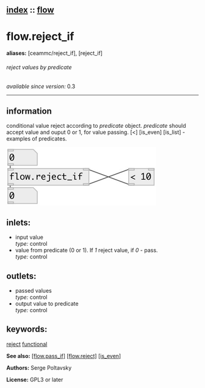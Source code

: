 [index](index.html) :: [flow](category_flow.html)
---

# flow.reject_if
**aliases:** [ceammc/reject_if], [reject_if]


###### reject values by predicate

*available since version:* 0.3

---


## information
conditional value reject according to *predicate* object. *predicate* should accept value and ouput 0 or 1, for value passing. [&lt;] [is_even] [is_list] - examples of predicates.


[![example](../examples/img/flow.reject_if.jpg)](../examples/pd/flow.reject_if.pd)









## inlets:

* input value<br>
_type:_ control
* value from predicate (0 or 1). If *1* reject value, if *0* - pass.<br>
_type:_ control



## outlets:

* passed values<br>
_type:_ control
* output value to predicate<br>
_type:_ control



## keywords:

[reject](keywords/reject.html)
[functional](keywords/functional.html)



**See also:**
[\[flow.pass_if\]](flow.pass_if.html)
[\[flow.reject\]](flow.reject.html)
[\[is_even\]](is_even.html)




**Authors:** Serge Poltavsky




**License:** GPL3 or later





